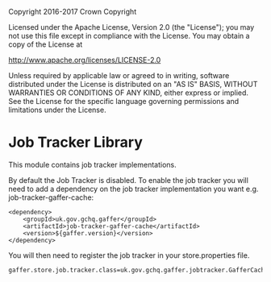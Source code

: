Copyright 2016-2017 Crown Copyright

Licensed under the Apache License, Version 2.0 (the "License");
you may not use this file except in compliance with the License.
You may obtain a copy of the License at

  http://www.apache.org/licenses/LICENSE-2.0

Unless required by applicable law or agreed to in writing, software
distributed under the License is distributed on an "AS IS" BASIS,
WITHOUT WARRANTIES OR CONDITIONS OF ANY KIND, either express or implied.
See the License for the specific language governing permissions and
limitations under the License.


Job Tracker Library
===================
This module contains job tracker implementations.

By default the Job Tracker is disabled. To enable the job tracker you will need to add a dependency on the
job tracker implementation you want e.g. job-tracker-gaffer-cache:

```
<dependency>
    <groupId>uk.gov.gchq.gaffer</groupId>
    <artifactId>job-tracker-gaffer-cache</artifactId>
    <version>${gaffer.version}</version>
</dependency>
```

You will then need to register the job tracker in your store.properties file.
```
gaffer.store.job.tracker.class=uk.gov.gchq.gaffer.jobtracker.GafferCacheJobTracker
```